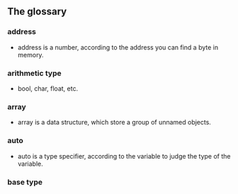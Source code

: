 ## The glossary

### address
* address is a number, according to the address you can find a byte in memory.

### arithmetic type
* bool, char, float, etc.

### array
* array is a data structure, which store a group of unnamed objects.

### auto
* auto is a type specifier, according to the variable to judge the type of the variable.

### base type

